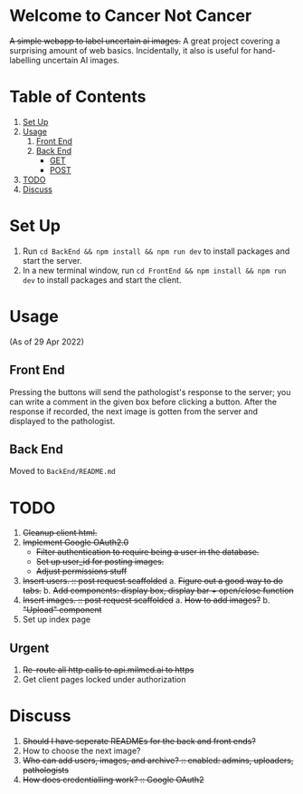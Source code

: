 # Welcome to Cancer Not Cancer
~~A simple webapp to label uncertain ai images.~~
A great project covering a surprising amount of web basics. Incidentally, it also is useful for hand-labelling uncertain AI images.

# Table of Contents
1. [Set Up](#set-up)
2. [Usage](#usage)
    1. [Front End](#front-end)
    2. [Back End](#back-end)
        * [GET](#get)
        * [POST](#post)
3. [TODO](#todo)
4. [Discuss](#discuss)

# Set Up
1. Run `cd BackEnd && npm install && npm run dev` to install packages and start the server.
2. In a new terminal window, run `cd FrontEnd && npm install && npm run dev` to install packages and start the client.

# Usage
(As of 29 Apr 2022)

## Front End
Pressing the buttons will send the pathologist's response to the server; you can write a comment in the given box before clicking a button. After the response if recorded, the next image is gotten from the server and displayed to the pathologist.

## Back End

Moved to `BackEnd/README.md`

# TODO

1. ~~Cleanup client html.~~
2. ~~Implement Google OAuth2.0~~
    - ~~Filter authentication to require being a user in the database.~~
    - ~~Set up user_id for posting images.~~
    - ~~Adjust permissions stuff~~
3. ~~Insert users.    :: post request scaffolded~~
    a. ~~Figure out a good way to do tabs.~~
    b. ~~Add components: display box, display bar + open/close function~~
4. ~~Insert images.   :: post request scaffolded~~
    a. ~~How to add images?~~
    b. ~~"Upload" component~~
5. Set up index page

## Urgent
1. ~~Re-route all http calls to api.milmed.ai to https~~
2. Get client pages locked under authorization

# Discuss

1. ~~Should I have seperate READMEs for the back and front ends?~~
2. How to choose the next image?
3. ~~Who can add users, images, and archive?        :: enabled: admins, uploaders, pathologists~~
4. ~~How does credentialling work?                  :: Google OAuth2~~